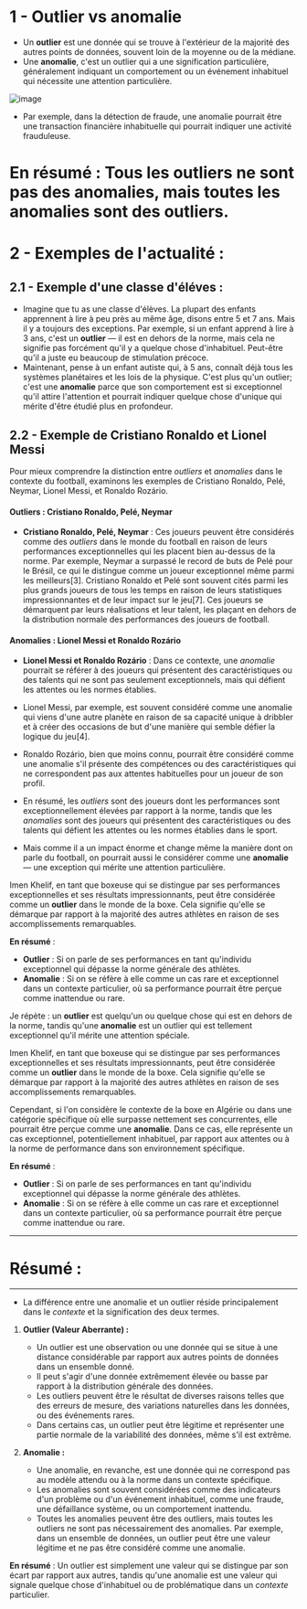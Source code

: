 # 1 - Outlier vs anomalie

- Un **outlier** est une donnée qui se trouve à l'extérieur de la majorité des autres points de données, souvent loin de la moyenne ou de la médiane.
- Une **anomalie**, c'est un outlier qui a une signification particulière, généralement indiquant un comportement ou un événement inhabituel qui nécessite une attention particulière.

![image](https://github.com/user-attachments/assets/89243cab-5410-429c-9312-3d96ff57df02)

- Par exemple, dans la détection de fraude, une anomalie pourrait être une transaction financière inhabituelle qui pourrait indiquer une activité frauduleuse.

# En résumé : Tous les outliers ne sont pas des anomalies, mais toutes les anomalies sont des outliers.

# 2 - Exemples de l'actualité : 

## 2.1 - Exemple d'une classe d'éléves : 

- Imagine que tu as une classe d'élèves. La plupart des enfants apprennent à lire à peu près au même âge, disons entre 5 et 7 ans. Mais il y a toujours des exceptions. Par exemple, si un enfant apprend à lire à 3 ans, c'est un **outlier** — il est en dehors de la norme, mais cela ne signifie pas forcément qu'il y a quelque chose d'inhabituel. Peut-être qu'il a juste eu beaucoup de stimulation précoce.
- Maintenant, pense à un enfant autiste qui, à 5 ans, connaît déjà tous les systèmes planétaires et les lois de la physique. C'est plus qu'un outlier; c'est une **anomalie** parce que son comportement est si exceptionnel qu'il attire l'attention et pourrait indiquer quelque chose d'unique qui mérite d'être étudié plus en profondeur.

## 2.2 - Exemple de Cristiano Ronaldo et Lionel Messi

Pour mieux comprendre la distinction entre *outliers* et *anomalies* dans le contexte du football, examinons les exemples de Cristiano Ronaldo, Pelé, Neymar, Lionel Messi, et Ronaldo Rozário.

#### Outliers : Cristiano Ronaldo, Pelé, Neymar

- **Cristiano Ronaldo, Pelé, Neymar** : Ces joueurs peuvent être considérés comme des *outliers* dans le monde du football en raison de leurs performances exceptionnelles qui les placent bien au-dessus de la norme. Par exemple, Neymar a surpassé le record de buts de Pelé pour le Brésil, ce qui le distingue comme un joueur exceptionnel même parmi les meilleurs[3]. Cristiano Ronaldo et Pelé sont souvent cités parmi les plus grands joueurs de tous les temps en raison de leurs statistiques impressionnantes et de leur impact sur le jeu[7]. Ces joueurs se démarquent par leurs réalisations et leur talent, les plaçant en dehors de la distribution normale des performances des joueurs de football.

#### Anomalies : Lionel Messi et Ronaldo Rozário

- **Lionel Messi et Ronaldo Rozário** : Dans ce contexte, une *anomalie* pourrait se référer à des joueurs qui présentent des caractéristiques ou des talents qui ne sont pas seulement exceptionnels, mais qui défient les attentes ou les normes établies.
- Lionel Messi, par exemple, est souvent considéré comme une anomalie qui viens d'une autre planète en raison de sa capacité unique à dribbler et à créer des occasions de but d'une manière qui semble défier la logique du jeu[4].
- Ronaldo Rozário, bien que moins connu, pourrait être considéré comme une anomalie s'il présente des compétences ou des caractéristiques qui ne correspondent pas aux attentes habituelles pour un joueur de son profil.
- En résumé, les *outliers* sont des joueurs dont les performances sont exceptionnellement élevées par rapport à la norme, tandis que les *anomalies* sont des joueurs qui présentent des caractéristiques ou des talents qui défient les attentes ou les normes établies dans le sport.











- Mais comme il a un impact énorme et change même la manière dont on parle du football, on pourrait aussi le considérer comme une **anomalie** — une exception qui mérite une attention particulière.



Imen Khelif, en tant que boxeuse qui se distingue par ses performances exceptionnelles et ses résultats impressionnants, peut être considérée comme un **outlier** dans le monde de la boxe. 
Cela signifie qu'elle se démarque par rapport à la majorité des autres athlètes en raison de ses accomplissements remarquables.


**En résumé** : 
- **Outlier** : Si on parle de ses performances en tant qu'individu exceptionnel qui dépasse la norme générale des athlètes.
- **Anomalie** : Si on se réfère à elle comme un cas rare et exceptionnel dans un contexte particulier, où sa performance pourrait être perçue comme inattendue ou rare.

Je répète : un **outlier** est quelqu'un ou quelque chose qui est en dehors de la norme, tandis qu'une **anomalie** est un outlier qui est tellement exceptionnel qu'il mérite une attention spéciale.




Imen Khelif, en tant que boxeuse qui se distingue par ses performances exceptionnelles et ses résultats impressionnants, peut être considérée comme un **outlier** dans le monde de la boxe. Cela signifie qu'elle se démarque par rapport à la majorité des autres athlètes en raison de ses accomplissements remarquables.

Cependant, si l'on considère le contexte de la boxe en Algérie ou dans une catégorie spécifique où elle surpasse nettement ses concurrentes, elle pourrait être perçue comme une **anomalie**. Dans ce cas, elle représente un cas exceptionnel, potentiellement inhabituel, par rapport aux attentes ou à la norme de performance dans son environnement spécifique.

**En résumé** : 
- **Outlier** : Si on parle de ses performances en tant qu'individu exceptionnel qui dépasse la norme générale des athlètes.
- **Anomalie** : Si on se réfère à elle comme un cas rare et exceptionnel dans un contexte particulier, où sa performance pourrait être perçue comme inattendue ou rare.


----------
# Résumé :
----------

- La différence entre une anomalie et un outlier réside principalement dans le *contexte* et la signification des deux termes.

1. **Outlier (Valeur Aberrante) :**
   - Un outlier est une observation ou une donnée qui se situe à une distance considérable par rapport aux autres points de données dans un ensemble donné. 
   - Il peut s'agir d'une donnée extrêmement élevée ou basse par rapport à la distribution générale des données.
   - Les outliers peuvent être le résultat de diverses raisons telles que des erreurs de mesure, des variations naturelles dans les données, ou des événements rares.
   - Dans certains cas, un outlier peut être légitime et représenter une partie normale de la variabilité des données, même s'il est extrême.

2. **Anomalie :**
   - Une anomalie, en revanche, est une donnée qui ne correspond pas au modèle attendu ou à la norme dans un contexte spécifique. 
   - Les anomalies sont souvent considérées comme des indicateurs d'un problème ou d'un événement inhabituel, comme une fraude, une défaillance système, ou un comportement inattendu.
   - Toutes les anomalies peuvent être des outliers, mais toutes les outliers ne sont pas nécessairement des anomalies. Par exemple, dans un ensemble de données, un outlier peut être une valeur légitime et ne pas être considéré comme une anomalie.

**En résumé** : Un outlier est simplement une valeur qui se distingue par son écart par rapport aux autres, tandis qu'une anomalie est une valeur qui signale quelque chose d'inhabituel ou de problématique dans un *contexte* particulier.
